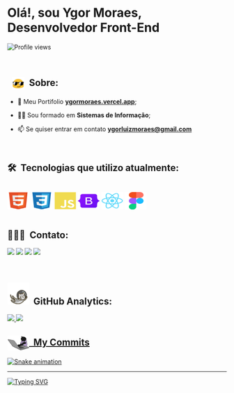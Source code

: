 # Olá!, sou Ygor Moraes, Desenvolvedor Front-End

<p align="left"> <img src="https://komarev.com/ghpvc/?username=YgorMoraes&color=075FE4" alt="Profile views" /> </p>

<br>

 ## &nbsp; <img src="images/oculos.gif " width="30" align="center"> &nbsp;Sobre:
 
- 🚀 Meu Portifolio **[ygormoraes.vercel.app](https://ygormoraes.vercel.app/)**;

- 👨‍🎓 Sou formado em **Sistemas de Informação**;

- 📫 Se quiser entrar em contato  **ygorluizmoraes@gmail.com**

<br>

## 🛠 &nbsp;Tecnologias que utilizo atualmente:

<div style="display: inline_block"><br>
  <img align="center" alt="HTML" height="40" width="50" src="https://raw.githubusercontent.com/devicons/devicon/master/icons/html5/html5-original.svg">
  <img align="center" alt="CSS" height="40" width="50" src="https://raw.githubusercontent.com/devicons/devicon/master/icons/css3/css3-original.svg">
  <img align="center" alt="Js" height="40" width="50" src="https://raw.githubusercontent.com/devicons/devicon/master/icons/javascript/javascript-plain.svg">
  <img align="center" alt="Bootstrap" height="40" width="50" src="https://raw.githubusercontent.com/devicons/devicon/master/icons/bootstrap/bootstrap-original.svg">
  <img align="center" alt="React" height="40" width="50" src="https://raw.githubusercontent.com/devicons/devicon/master/icons/react/react-original.svg">
  <img align="center" alt="Figma" height="40" width="50" src="https://raw.githubusercontent.com/devicons/devicon/master/icons/figma/figma-original.svg">
</div>

<br>

 ## 👨🏻‍💼 &nbsp;Contato:
 
<div> 
 
 <a href="https://www.linkedin.com/in/ygormoraes/" target="_blank"><img src="https://img.shields.io/badge/-LinkedIn-%230077B5?style=for-the-badge&logo=linkedin&logoColor=white" target="_blank"></a> 
  <a href="https://ygormoraes.vercel.app" target="_blank"><img src="https://img.shields.io/badge/meu_portfolio-rgb(25, 27, 30)?style=for-the-badge&logo=ko-fi&logoColor=white" target="_blank"></a>
  <a href="https://www.instagram.com/ygor_moraes/" target="_blank"><img src="https://img.shields.io/badge/-Instagram-%23E4405F?style=for-the-badge&logo=instagram&logoColor=white" target="_blank"></a>
  <a href = "mailto:ygorluizmoraes@gmail.com"><img src="https://img.shields.io/badge/-Gmail-%23333?style=for-the-badge&logo=gmail&logoColor=white" target="_blank"></a>
 
 </div> 
 
<br>
   
## <img src="images/gato_astronauta.gif" width="50" height="50" align="10"> &nbsp;GitHub Analytics:
     
   <a href="https://github.com/YgorMoraes">
   <img height="180em" src="https://github-readme-stats.vercel.app/api?username=YgorMoraes&show_icons=true&theme=tokyonight&include_all_commits=true&count_private=true"/>
   <img height="180em" src="https://github-readme-stats.vercel.app/api/top-langs/?username=YgorMoraes&layout=compact&langs_count=6&theme=tokyonight"/>
   
 <br>
    
## <img src="images/gato.gif" width="50" align="center"> &nbsp;My Commits
 
  ![Snake animation](https://github.com/YgorMoraes/YgorMoraes/blob/output/github-contribution-grid-snake.svg)

 ----
 
[![Typing SVG](https://readme-typing-svg.herokuapp.com?font=Fira+Code&pause=1000&color=8B67DB&width=435&lines=Ygor+Moraes+2023)](https://github.com/YgorMoraes)

